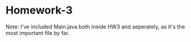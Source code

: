 # Homework-3
Note: I've included Main.java both inside HW3 and seperately, as it's the most important file by far.
